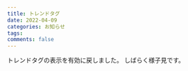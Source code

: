 ```yaml
---
title: トレンドタグ
date: 2022-04-09
categories: お知らせ
tags:
comments: false
---
```


トレンドタグの表示を有効に戻しました。
しばらく様子見です。
